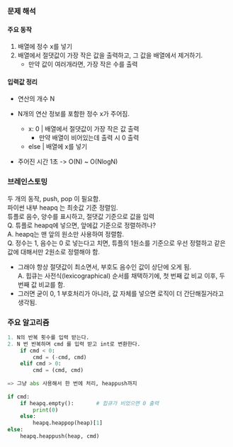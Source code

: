 ### 문제 해석
#### 주요 동작
1. 배열에 정수 x를 넣기
2. 배열에서 절댓값이 가장 작은 값을 출력하고, 그 값을 배열에서 제거하기.
   - 만약 값이 여러개라면, 가장 작은 수를 출력

#### 입력값 정리
- 연산의 개수 N
- N개의 연산 정보를 포함한 정수 x가 주어짐.
  - x: 0 | 배열에서 절댓값이 가장 작은 값 출력
    - 만약 배열이 비어있는데 출력 시 0 출력
  - else | 배열에 x를 넣기
  
- 주어진 시간 1초 -> O(N) ~ O(NlogN)

### 브레인스토밍

두 개의 동작, push, pop 이 필요함.        
파이썬 내부 heapq 는 최솟값 기준 정렬임.      
튜플로 음수, 양수를 표시하고, 절댓값 기준으로 값을 입력        
Q. 튜플로 heapq에 넣으면, 앞에값 기준으로 정렬하려나?  
A. heapq는 맨 앞의 원소만 사용하여 정렬함.        
Q. 정수는 1, 음수는 0 로 넣는다고 치면, 튜플의 1원소를 기준으로 우선 정렬하고 같은 값에 대해서만 2원소로 정렬해야 함.        
- 그래야 항상 절댓값이 최소면서, 부호도 음수인 값이 상단에 오게 됨.        
A. 힙큐는 사전식(lexicographical) 순서를 채택하기에, 첫 번째 값 비교 이후, 두 번째 값 비교를 함.  
- 그러면 굳이 0, 1 부호처리가 아니라, 값 자체를 넣으면 로직이 더 간단해질거라고 생각됨.

### 주요 알고리즘
```python
1. N의 반복 횟수를 입력 받는다.
2. N 번 반복하며 cmd 를 입력 받고 int로 변환한다.
    if cmd < 0:
        cmd = (-cmd, cmd)
    elif cmd > 0:
        cmd = (cmd, cmd)
        
=> 그냥 abs 사용해서 한 번에 처리, heappush까지
        
if cmd:
    if heapq.empty():       # 힙큐가 비었으면 0 출력
        print(0)
    else:
        heapq.heappop(heap)[1]
else:
    heapq.heappush(heap, cmd)

```